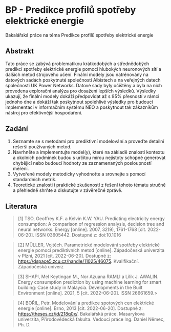 # BP - Predikce profilů spotřeby elektrické energie
Bakalářská práce na téma Predikce profilů spotřeby elektrické energie

## Abstrakt
Tato práce se zabývá problematikou krátkodobých a střednědobých predikcí spotřeby elektrické energie pomocí hlubokých neuronových sítí a dalších metod strojového učení. Finální modely jsou natrénovány na datových sadách poskytnuté společností Albistech a na
veřejných datech společnosti UK Power Networks. Datové sady byly očištěny a byla na nich provedena explorační analýza pro dosažení lepších výsledků. Výsledky ukazují, že finální modely dokáží předpovídat až s 95% přesností v rámci jednoho dne a dokáží tak poskytnout spolehlivé výsledky pro budoucí implementaci v informačním systému NEO a poskytnout tak zákazníkům nástroj pro efektivnější hospodaření.

## Zadání 
1. Seznamte se s metodami pro prediktivní modelování a proveďte detailní rešerši používaných metod. 
2. Navrhněte a implementujte model(y), které na základě znalosti kontextu a okolních podmínek budou s určitou mírou nejistoty schopné generovat chybějící nebo budoucí hodnoty ze zaznamenaných posloupností měření. 
3. Vytvořené modely metodicky vyhodnoťte a srovnejte s pomocí standardních metrik.
4. Teoretické znalosti i praktické zkušeností z řešení tohoto tématu stručně a přehledně shrňte a diskutujte v závěrečné zprávě.

## Literatura 
> [1]  TSO, Geoffrey K.F. a Kelvin K.W. YAU. Predicting electricity energy consumption: A comparison of regression analysis, decision tree and neural networks. Energy [online]. 2007, 32(9), 1761-1768 [cit. 2022-06-20]. ISSN 03605442. Dostupné z: doi:10.1016

> [2]  MÜLLER, Vojtěch. Parametrické modelování spotřeby elektrické energie pomocí prediktivních metod [online]. Západočeská univerzita v Plzni, 2021 [cit. 2022-06-20]. Dostupné z: https://dspace5.zcu.cz/handle/11025/46075. Kvalifikační. Západočeská univerz

> [3]  SHAPI, Mel Keytingan M., Nor Azuana RAMLI a Lilik J. AWALIN. Energy consumption prediction by using machine learning for smart building: Case study in Malaysia. Developments in the Built Environment [online]. 2021, 5 [cit. 2022-06-20]. ISSN 26661659.> 

> [4]  BOŘIL, Petr. Modelování a predikce spotových cen elektrické energie [online]. Brno, 2013 [cit. 2022-06-20]. Dostupné z: https://theses.cz/id/218q0x/. Bakalářská práce. Masarykova univerzita, Přírodovědecká fakulta. Vedoucí práce Ing. Daniel Němec, Ph. D.
